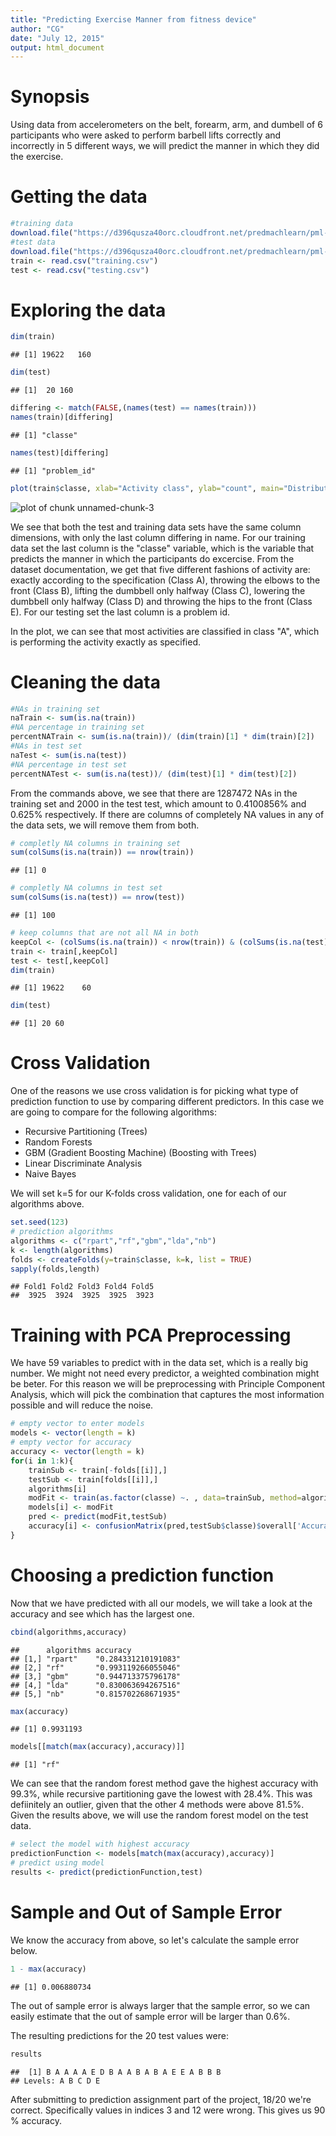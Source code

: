 ```yaml
---
title: "Predicting Exercise Manner from fitness device"
author: "CG"
date: "July 12, 2015"
output: html_document
---
```


# Synopsis
Using data from accelerometers on the belt, forearm, arm, and dumbell of 6 participants who were asked to perform barbell lifts correctly and incorrectly in 5 different ways, we will predict the manner in which they did the exercise.



# Getting the data

```r
#training data
download.file("https://d396qusza40orc.cloudfront.net/predmachlearn/pml-training.csv", "training.csv", method = "curl")
#test data
download.file("https://d396qusza40orc.cloudfront.net/predmachlearn/pml-testing.csv", "testing.csv", method = "curl")
train <- read.csv("training.csv")
test <- read.csv("testing.csv")
```

# Exploring the data

```r
dim(train)
```

```
## [1] 19622   160
```

```r
dim(test)
```

```
## [1]  20 160
```

```r
differing <- match(FALSE,(names(test) == names(train)))
names(train)[differing]
```

```
## [1] "classe"
```

```r
names(test)[differing]
```

```
## [1] "problem_id"
```

```r
plot(train$classe, xlab="Activity class", ylab="count", main="Distribution of Exercise Method", col=c("blue","red","yellow","green","pink"))
```

![plot of chunk unnamed-chunk-3](figure/unnamed-chunk-3-1.png) 

We see that both the test and training data sets have the same column dimensions, with only the last column differing in name. For our training data set the last column is the "classe" variable, which is the variable that predicts the manner in which the participants do excercise. From the dataset documentation, we get that five different fashions of activity are: exactly according to the specification (Class A), throwing the elbows to the front (Class B), lifting the dumbbell only halfway (Class C), lowering the dumbbell only halfway (Class D) and throwing the hips to the front (Class E). For our testing set the last column is a problem id.

In the plot, we can see that most activities are classified in class "A", which is performing the activity exactly as specified. 

# Cleaning the data

```r
#NAs in training set
naTrain <- sum(is.na(train))
#NA percentage in training set
percentNATrain <- sum(is.na(train))/ (dim(train)[1] * dim(train)[2])
#NAs in test set
naTest <- sum(is.na(test))
#NA percentage in test set
percentNATest <- sum(is.na(test))/ (dim(test)[1] * dim(test)[2])
```

From the commands above, we see that there are 1287472 NAs in the training set and 2000 in the test test, which amount to 0.4100856% and 0.625% respectively. If there are columns of completely NA values in any of the data sets, we will remove them from both.


```r
# completly NA columns in training set
sum(colSums(is.na(train)) == nrow(train))
```

```
## [1] 0
```

```r
# completly NA columns in test set
sum(colSums(is.na(test)) == nrow(test))
```

```
## [1] 100
```

```r
# keep columns that are not all NA in both
keepCol <- (colSums(is.na(train)) < nrow(train)) & (colSums(is.na(test)) < nrow(test))
train <- train[,keepCol]
test <- test[,keepCol]
dim(train)
```

```
## [1] 19622    60
```

```r
dim(test)
```

```
## [1] 20 60
```

# Cross Validation
One of the reasons we use cross validation is for picking what type of prediction function to use by comparing different predictors. In this case we are going to compare for the following algorithms:
* Recursive Partitioning (Trees)
* Random Forests
* GBM (Gradient Boosting Machine) (Boosting with Trees)
* Linear Discriminate Analysis
* Naive Bayes

We will set k=5 for our K-folds cross validation, one for each of our algorithms above.

```r
set.seed(123)
# prediction algorithms
algorithms <- c("rpart","rf","gbm","lda","nb")
k <- length(algorithms)
folds <- createFolds(y=train$classe, k=k, list = TRUE)
sapply(folds,length)
```

```
## Fold1 Fold2 Fold3 Fold4 Fold5 
##  3925  3924  3925  3925  3923
```

# Training with PCA Preprocessing
We have 59 variables to predict with in the data set, which is a really big number. We might not need every predictor, a weighted combination might be beter. For this reason we will be preprocessing with Principle Component Analysis, which will pick the combination that captures the most information possible and will reduce the noise.

```r
# empty vector to enter models
models <- vector(length = k)
# empty vector for accuracy
accuracy <- vector(length = k)
for(i in 1:k){
    trainSub <- train[-folds[[i]],]
    testSub <- train[folds[[i]],]
    algorithms[i]
    modFit <- train(as.factor(classe) ~. , data=trainSub, method=algorithms[i], preProcess = "pca", na.action = na.omit)
    models[i] <- modFit
    pred <- predict(modFit,testSub)
    accuracy[i] <- confusionMatrix(pred,testSub$classe)$overall['Accuracy']
}
```

# Choosing a prediction function
Now that we have predicted with all our models, we will take a look at the accuracy and see which has the largest one. 

```r
cbind(algorithms,accuracy)
```

```
##      algorithms accuracy           
## [1,] "rpart"    "0.284331210191083"
## [2,] "rf"       "0.993119266055046"
## [3,] "gbm"      "0.944713375796178"
## [4,] "lda"      "0.830063694267516"
## [5,] "nb"       "0.815702268671935"
```

```r
max(accuracy)
```

```
## [1] 0.9931193
```

```r
models[[match(max(accuracy),accuracy)]]
```

```
## [1] "rf"
```
We can see that the random forest method gave the highest accuracy with 99.3%, while recursive partitioning gave the lowest with 28.4%. This was defiinitely an outlier, given that the other 4 methods were above 81.5%. Given the results above, we will use the random forest model on the test data.




```r
# select the model with highest accuracy
predictionFunction <- models[match(max(accuracy),accuracy)]
# predict using model
results <- predict(predictionFunction,test)
```

# Sample and Out of Sample Error
We know the accuracy from above, so let's calculate the sample error below.

```r
1 - max(accuracy)
```

```
## [1] 0.006880734
```

The out of sample error is always larger that the sample error, so we can easily estimate that the out of sample error will be larger than 0.6%.

The resulting predictions for the 20 test values were:


```r
results
```

```
##  [1] B A A A A E D B A A B A B A E E A B B B
## Levels: A B C D E
```

After submitting to prediction assignment part of the project, 18/20 we're correct. Specifically values in indices 3 and 12 were wrong. This gives us 90 % accuracy.
